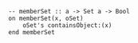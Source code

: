 ```applescript
-- memberSet :: a -> Set a -> Bool
on memberSet(x, oSet)
    oSet's containsObject:(x)
end memberSet
```